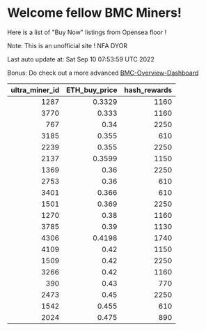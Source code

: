 # Welcome fellow BMC Miners!
Here is a list of "Buy Now" listings from Opensea floor !

Note: This is an unofficial site ! NFA DYOR

Last auto update at: Sat Sep 10 07:53:59 UTC 2022

Bonus: Do check out a more advanced [BMC-Overview-Dashboard](https://dune.com/defifunk/BMC-Overview-Dashboard)


|   ultra_miner_id |   ETH_buy_price |   hash_rewards |
|-----------------:|----------------:|---------------:|
|             1287 |          0.3329 |           1160 |
|             3770 |          0.333  |           1160 |
|              767 |          0.34   |           2250 |
|             3185 |          0.355  |            610 |
|             2239 |          0.355  |           2250 |
|             2137 |          0.3599 |           1150 |
|             1369 |          0.36   |           2250 |
|             2753 |          0.36   |            610 |
|             3401 |          0.366  |            610 |
|             1501 |          0.369  |           2250 |
|             1270 |          0.38   |           1160 |
|             3785 |          0.39   |           1130 |
|             4306 |          0.4198 |           1740 |
|             4109 |          0.42   |           1150 |
|             1509 |          0.42   |           2250 |
|             3266 |          0.42   |           1160 |
|              390 |          0.43   |            770 |
|             2473 |          0.45   |           2250 |
|             1542 |          0.455  |            610 |
|             2024 |          0.475  |            890 |
